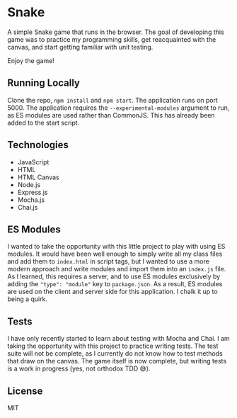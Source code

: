 # Snake

A simple Snake game that runs in the browser. The goal of developing this game was to practice my programming skills, get reacquainted with the canvas, and start getting familiar with unit testing.

Enjoy the game!

## Running Locally 
Clone the repo, `npm install` and `npm start`. The application runs on port 5000. The application requires the `--experimental-modules` argument to run, as ES modules are used rather than CommonJS. This has already been added to the start script.

## Technologies 
- JavaScript 
- HTML 
- HTML Canvas 
- Node.js 
- Express.js 
- Mocha.js
- Chai.js

## ES Modules 
I wanted to take the opportunity with this little project to play with using ES modules. It would have been well enough to simply write all my class files and add them to `index.html` in script tags, but I wanted to use a more modern approach and write modules and import them into an `index.js` file. As I learned, this requires a server, and to use ES modules exclusively by adding the `"type": "module"` key to `package.json`. As a result, ES modules are used on the client and server side for this application. I chalk it up to being a quirk.

## Tests 
I have only recently started to learn about testing with Mocha and Chai. I am taking the opportunity with this project to practice writing tests. The test suite will not be complete, as I currently do not know how to test methods that draw on the canvas. The game itself is now complete, but writing tests is a work in progress (yes, not orthodox TDD :sweat_smile:).

## License

MIT
